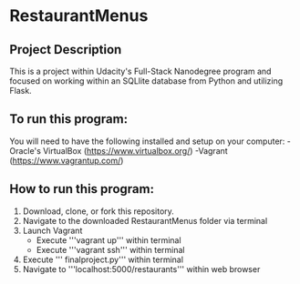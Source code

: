 # RestaurantMenus
## Project Description

This is a project within Udacity's Full-Stack Nanodegree program and focused on working within an SQLlite database from Python and utilizing Flask. 

## To run this program:
You will need to have the following installed and setup on your computer:
-Oracle's VirtualBox (https://www.virtualbox.org/)
-Vagrant (https://www.vagrantup.com/)

## How to run this program:

1. Download, clone, or fork this repository. 
2. Navigate to the downloaded RestaurantMenus folder via terminal
3. Launch Vagrant
   - Execute '''vagrant up''' within terminal
   - Execute '''vagrant ssh''' within terminal
4. Execute ''' finalproject.py''' within terminal
5. Navigate to '''localhost:5000/restaurants''' within web browser
